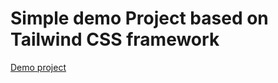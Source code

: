 # Simple demo Project based on Tailwind CSS framework

[Demo project](https://karlasz.github.io/FoodApp-tailwindCSS/public/index)
